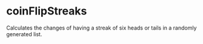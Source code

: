 # coinFlipStreaks
Calculates the changes of having a streak of six heads or tails in a randomly generated list.
